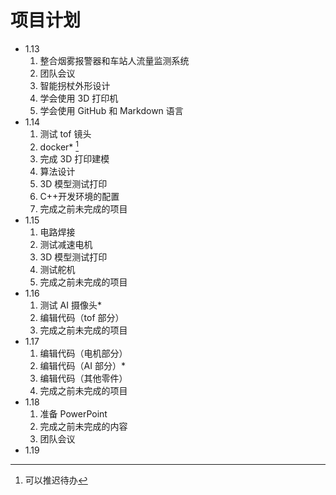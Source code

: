 # 项目计划

- 1.13
  1. 整合烟雾报警器和车站人流量监测系统
  2. 团队会议
  3. 智能拐杖外形设计
  4. 学会使用 3D 打印机
  5. 学会使用 GitHub 和 Markdown 语言
- 1.14
  1. 测试 tof 镜头
  2. docker\* [^1]
  3. 完成 3D 打印建模
  4. 算法设计
  5. 3D 模型测试打印
  6. C++开发环境的配置
  7. 完成之前未完成的项目
- 1.15
  1. 电路焊接
  2. 测试减速电机
  3. 3D 模型测试打印
  4. 测试舵机
  5. 完成之前未完成的项目
- 1.16
  1. 测试 AI 摄像头\*
  2. 编辑代码（tof 部分）
  3. 完成之前未完成的项目
- 1.17
  1. 编辑代码（电机部分）
  2. 编辑代码（AI 部分）\*
  3. 编辑代码（其他零件）
  4. 完成之前未完成的项目
- 1.18
  1. 准备 PowerPoint
  2. 完成之前未完成的内容
  3. 团队会议
- 1.19

[^1]: 可以推迟待办
